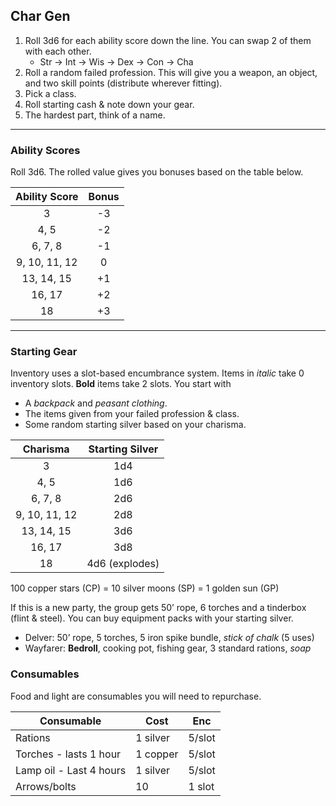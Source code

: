 ## Char Gen
1. Roll 3d6 for each ability score down the line. You can swap 2 of them with each other. 
	- Str -> Int -> Wis -> Dex -> Con -> Cha 
2. Roll a random failed profession. This will give you a weapon, an object, and two skill points (distribute wherever fitting). 
3. Pick a class.
4. Roll starting cash & note down your gear. 
5. The hardest part, think of a name.

------

### Ability Scores
Roll 3d6. The rolled value gives you bonuses based on the table below.

| Ability Score | Bonus |
|:-------------:|:-----:|
|       3       |  -3   |
|     4, 5      |  -2   |
|    6, 7, 8    |  -1   |
| 9, 10, 11, 12 |   0   |
|  13, 14, 15   |  +1   |
|    16, 17     |  +2   |
|      18       |  +3   | 

---

### Starting Gear 
Inventory uses a slot-based encumbrance system.
Items in *italic* take 0 inventory slots. **Bold** items take 2 slots.
You start with
- A *backpack* and *peasant clothing*.
- The items given from your failed profession & class.
- Some random starting silver based on your charisma.

|   Charisma    | Starting Silver | 
|:-------------:|:---------------:|
|       3       |       1d4       |
|     4, 5      |       1d6       |
|    6, 7, 8    |       2d6       |
| 9, 10, 11, 12 |       2d8       |
|  13, 14, 15   |       3d6       |
|    16, 17     |       3d8       |
|      18       | 4d6 (explodes)  |

100 copper stars (CP) = 10 silver moons (SP) = 1 golden sun (GP)

If this is a new party, the group gets 50’ rope, 6 torches and a tinderbox (flint & steel).
You can buy equipment packs with your starting silver.
- Delver: 50’ rope, 5 torches, 5 iron spike bundle, *stick of chalk* (5 uses)
- Wayfarer: **Bedroll**, cooking pot, fishing gear, 3 standard rations, *soap*

### Consumables 
Food and light are consumables you will need to repurchase. 

| Consumable              | Cost     | Enc    | 
| ----------------------- | -------- | ------ |
| Rations                 | 1 silver | 5/slot |
| Torches - lasts 1 hour  | 1 copper | 5/slot |
| Lamp oil - Last 4 hours | 1 silver | 5/slot |
| Arrows/bolts            | 10       | 1 slot |

